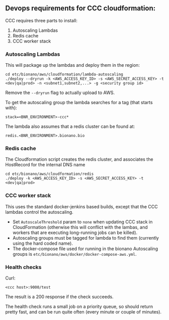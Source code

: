 ## Devops requirements for CCC cloudformation:

CCC requires three parts to install:

 1. Autoscaling Lambdas
 2. Redis cache
 3. CCC worker stack

### Autoscaling Lambdas

This will package up the lambdas and deploy them in the region:

	cd etc/bionano/aws/cloudformation/lambda-autoscaling
	./deploy --dryrun -k <AWS_ACCESS_KEY_ID> -s <AWS_SECRET_ACCESS_KEY> -t <dev|qa|prod> -n <subnet1,subnet2,...> -g <security group id>

Remove the `--dryrun` flag to actually upload to AWS.

To get the autoscaling group the lambda searches for a tag (that starts with):

	stack=<BNR_ENVIRONMENT>-ccc*

The lambda also assumes that a redis cluster can be found at:

	redis.<BNR_ENVIRONMENT>.bionano.bio


### Redis cache

The Cloudformation script creates the redis cluster, and associates the HostRecord for the internal DNS name

	cd etc/bionano/aws/cloudformation/redis
	./deploy -k <AWS_ACCESS_KEY_ID> -s <AWS_SECRET_ACCESS_KEY> -t <dev|qa|prod>

### CCC worker stack

This uses the standard docker-jenkins based builds, except that the CCC lambdas control the autoscaling.

 - Set `AutoscaleThreshold` param to `none` when updating CCC stack in CloudFormation (otherwise this will conflict with the lambas, and workers that are executing long-running jobs can be killed).
 - Autoscaling groups must be tagged for lambda to find them (currently using the hard coded name).
 - The docker-compose file used for running in the bionano Autoscaling groups is `etc/bionano/aws/docker/docker-compose-aws.yml`.

### Health checks

Curl:

	<ccc host>:9000/test

The result is a 200 response if the check succeeds.

The health check runs a small job on a priority queue, so should return pretty fast, and can be run quite often (every minute or couple of minutes).
